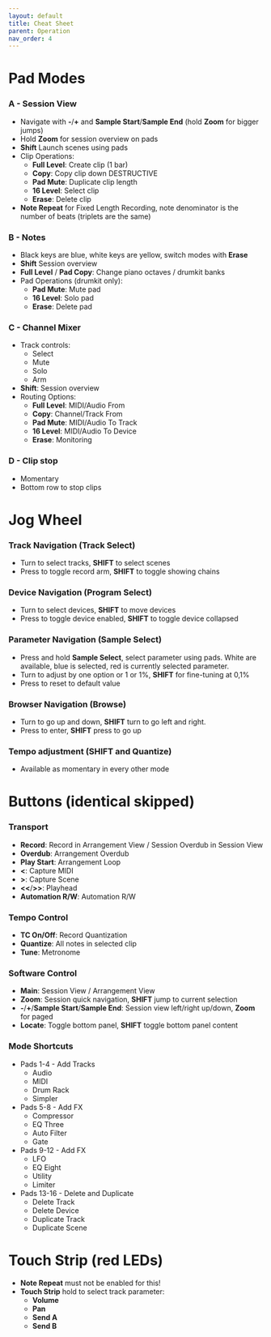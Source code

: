 ```yaml
---
layout: default
title: Cheat Sheet
parent: Operation
nav_order: 4
---
```


# Pad Modes

### A - Session View
- Navigate with **-**/**+** and **Sample Start**/**Sample End** (hold **Zoom** for bigger jumps)
- Hold **Zoom** for session overview on pads
- **Shift** Launch scenes using pads
- Clip Operations:
  - **Full Level**: Create clip (1 bar)
  - **Copy**: Copy clip down DESTRUCTIVE
  - **Pad Mute**: Duplicate clip length
  - **16 Level**: Select clip
  - **Erase**: Delete clip
- **Note Repeat** for Fixed Length Recording, note denominator is the number of beats (triplets are the same)

### B - Notes
- Black keys are blue, white keys are yellow, switch modes with **Erase**
- **Shift** Session overview
- **Full Level** / **Pad Copy**: Change piano octaves / drumkit banks
- Pad Operations (drumkit only):
  - **Pad Mute**: Mute pad
  - **16 Level**: Solo pad
  - **Erase**: Delete pad

### C - Channel Mixer
- Track controls:
  - Select
  - Mute
  - Solo
  - Arm
- **Shift**: Session overview
- Routing Options:
  - **Full Level**: MIDI/Audio From
  - **Copy**: Channel/Track From
  - **Pad Mute**: MIDI/Audio To Track
  - **16 Level**: MIDI/Audio To Device
  - **Erase**: Monitoring

### D - Clip stop
- Momentary
- Bottom row to stop clips

# Jog Wheel

### Track Navigation (**Track Select**)
  - Turn to select tracks, **SHIFT** to select scenes
  - Press to toggle record arm, **SHIFT** to toggle showing chains 

### Device Navigation (**Program Select**)
  - Turn to select devices, **SHIFT** to move devices
  - Press to toggle device enabled, **SHIFT** to toggle device collapsed 

### Parameter Navigation (**Sample Select**)
  - Press and hold **Sample Select**, select parameter using pads. White are available, blue is selected, red is currently selected parameter.
  - Turn to adjust by one option or 1 or 1%, **SHIFT** for fine-tuning at 0,1%
  - Press to reset to default value

### Browser Navigation (**Browse**)
  - Turn to go up and down, **SHIFT** turn to go left and right.
  - Press to enter, **SHIFT** press to go up

### Tempo adjustment (**SHIFT** and **Quantize**)
  - Available as momentary in every other mode

# Buttons (identical skipped)

### Transport
- **Record**: Record in Arrangement View / Session Overdub in Session View
- **Overdub**: Arrangement Overdub
- **Play Start**: Arrangement Loop
- **<**: Capture MIDI
- **>**: Capture Scene
- **<<**/**>>**: Playhead
- **Automation R/W**: Automation R/W

### Tempo Control
- **TC On/Off**: Record Quantization
- **Quantize**: All notes in selected clip
- **Tune**: Metronome

### Software Control
- **Main**: Session View / Arrangement View
- **Zoom**: Session quick navigation, **SHIFT** jump to current selection
- **-**/**+**/**Sample Start**/**Sample End**: Session view left/right up/down, **Zoom** for paged
- **Locate**: Toggle bottom panel, **SHIFT** toggle bottom panel content

### Mode Shortcuts
- Pads 1-4 - Add Tracks
  - Audio
  - MIDI
  - Drum Rack
  - Simpler
- Pads 5-8 - Add FX
  - Compressor
  - EQ Three
  - Auto Filter
  - Gate
- Pads 9-12 - Add FX
  - LFO
  - EQ Eight
  - Utility
  - Limiter
- Pads 13-16 - Delete and Duplicate
  - Delete Track
  - Delete Device
  - Duplicate Track
  - Duplicate Scene

# Touch Strip (red LEDs)
- **Note Repeat** must not be enabled for this!
- **Touch Strip** hold to select track parameter:
  - **Volume**
  - **Pan**
  - **Send A**
  - **Send B**